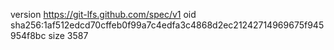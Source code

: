 version https://git-lfs.github.com/spec/v1
oid sha256:1af512edcd70cffeb0f99a7c4edfa3c4868d2ec21242714969675f945954f8bc
size 3587

